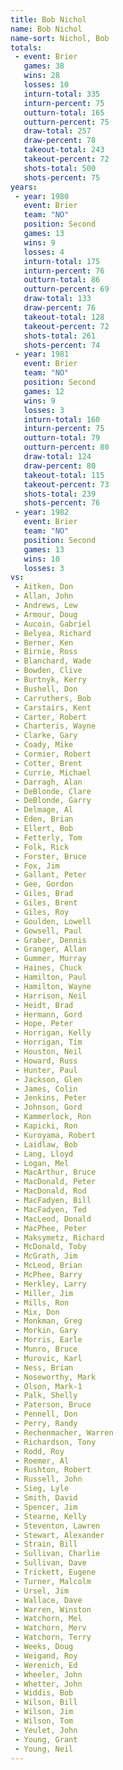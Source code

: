 ```yaml
---
title: Bob Nichol
name: Bob Nichol
name-sort: Nichol, Bob
totals:
 - event: Brier
   games: 38
   wins: 28
   losses: 10
   inturn-total: 335
   inturn-percent: 75
   outturn-total: 165
   outturn-percent: 75
   draw-total: 257
   draw-percent: 78
   takeout-total: 243
   takeout-percent: 72
   shots-total: 500
   shots-percent: 75
years:
 - year: 1980
   event: Brier
   team: "NO"
   position: Second
   games: 13
   wins: 9
   losses: 4
   inturn-total: 175
   inturn-percent: 76
   outturn-total: 86
   outturn-percent: 69
   draw-total: 133
   draw-percent: 76
   takeout-total: 128
   takeout-percent: 72
   shots-total: 261
   shots-percent: 74
 - year: 1981
   event: Brier
   team: "NO"
   position: Second
   games: 12
   wins: 9
   losses: 3
   inturn-total: 160
   inturn-percent: 75
   outturn-total: 79
   outturn-percent: 80
   draw-total: 124
   draw-percent: 80
   takeout-total: 115
   takeout-percent: 73
   shots-total: 239
   shots-percent: 76
 - year: 1982
   event: Brier
   team: "NO"
   position: Second
   games: 13
   wins: 10
   losses: 3
vs:
 - Aitken, Don
 - Allan, John
 - Andrews, Lew
 - Armour, Doug
 - Aucoin, Gabriel
 - Belyea, Richard
 - Berner, Ken
 - Birnie, Ross
 - Blanchard, Wade
 - Bowden, Clive
 - Burtnyk, Kerry
 - Bushell, Don
 - Carruthers, Bob
 - Carstairs, Kent
 - Carter, Robert
 - Charteris, Wayne
 - Clarke, Gary
 - Coady, Mike
 - Cormier, Robert
 - Cotter, Brent
 - Currie, Michael
 - Darragh, Alan
 - DeBlonde, Clare
 - DeBlonde, Garry
 - Delmage, Al
 - Eden, Brian
 - Ellert, Bob
 - Fetterly, Tom
 - Folk, Rick
 - Forster, Bruce
 - Fox, Jim
 - Gallant, Peter
 - Gee, Gordon
 - Giles, Brad
 - Giles, Brent
 - Giles, Roy
 - Goulden, Lowell
 - Gowsell, Paul
 - Graber, Dennis
 - Granger, Allan
 - Gummer, Murray
 - Haines, Chuck
 - Hamilton, Paul
 - Hamilton, Wayne
 - Harrison, Neil
 - Heidt, Brad
 - Hermann, Gord
 - Hope, Peter
 - Horrigan, Kelly
 - Horrigan, Tim
 - Houston, Neil
 - Howard, Russ
 - Hunter, Paul
 - Jackson, Glen
 - James, Colin
 - Jenkins, Peter
 - Johnson, Gord
 - Kammerlock, Ron
 - Kapicki, Ron
 - Kuroyama, Robert
 - Laidlaw, Bob
 - Lang, Lloyd
 - Logan, Mel
 - MacArthur, Bruce
 - MacDonald, Peter
 - MacDonald, Rod
 - MacFadyen, Bill
 - MacFadyen, Ted
 - MacLeod, Donald
 - MacPhee, Peter
 - Maksymetz, Richard
 - McDonald, Toby
 - McGrath, Jim
 - McLeod, Brian
 - McPhee, Barry
 - Merkley, Larry
 - Miller, Jim
 - Mills, Ron
 - Mix, Don
 - Monkman, Greg
 - Morkin, Gary
 - Morris, Earle
 - Munro, Bruce
 - Murovic, Karl
 - Ness, Brian
 - Noseworthy, Mark
 - Olson, Mark-1
 - Palk, Shelly
 - Paterson, Bruce
 - Pennell, Don
 - Perry, Randy
 - Rechenmacher, Warren
 - Richardson, Tony
 - Rodd, Roy
 - Roemer, Al
 - Rushton, Robert
 - Russell, John
 - Sieg, Lyle
 - Smith, David
 - Spencer, Jim
 - Stearne, Kelly
 - Steventon, Lawren
 - Stewart, Alexander
 - Strain, Bill
 - Sullivan, Charlie
 - Sullivan, Dave
 - Trickett, Eugene
 - Turner, Malcolm
 - Ursel, Jim
 - Wallace, Dave
 - Warren, Winston
 - Watchorn, Mel
 - Watchorn, Merv
 - Watchorn, Terry
 - Weeks, Doug
 - Weigand, Roy
 - Werenich, Ed
 - Wheeler, John
 - Whetter, John
 - Widdis, Bob
 - Wilson, Bill
 - Wilson, Jim
 - Wilson, Tom
 - Yeulet, John
 - Young, Grant
 - Young, Neil
---
```

